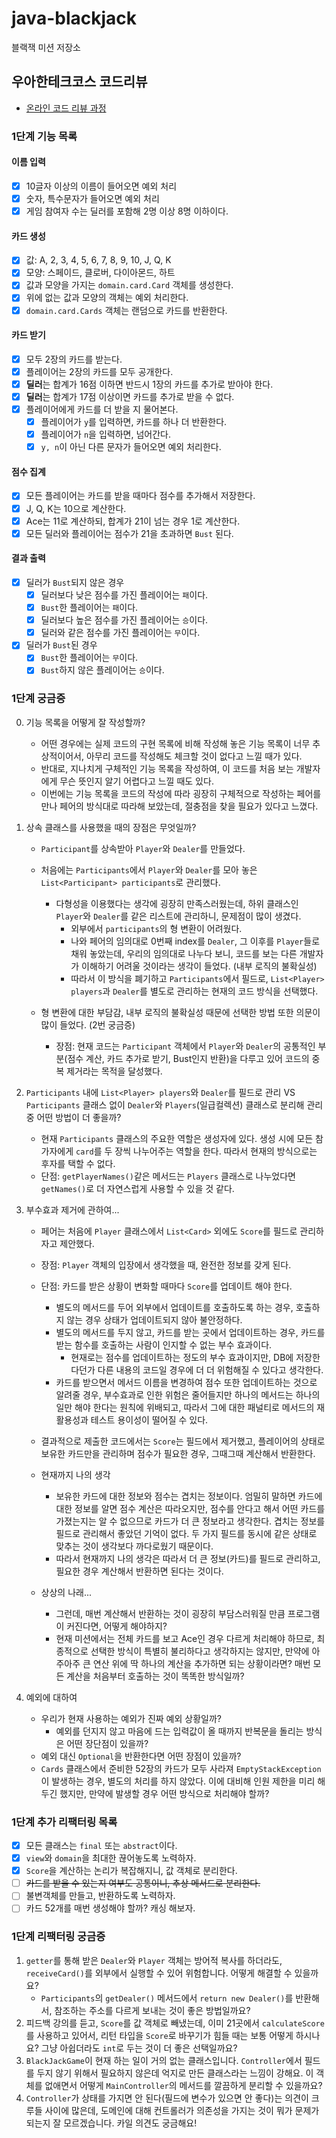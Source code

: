 # java-blackjack

블랙잭 미션 저장소

## 우아한테크코스 코드리뷰

- [온라인 코드 리뷰 과정](https://github.com/woowacourse/woowacourse-docs/blob/master/maincourse/README.md)

### 1단계 기능 목록

#### 이름 입력

- [x] 10글자 이상의 이름이 들어오면 예외 처리
- [x] 숫자, 특수문자가 들어오면 예외 처리
- [x] 게임 참여자 수는 딜러를 포함해 2명 이상 8명 이하이다.

#### 카드 생성

- [x] 값: A, 2, 3, 4, 5, 6, 7, 8, 9, 10, J, Q, K
- [x] 모양: 스페이드, 클로버, 다이아몬드, 하트
- [x] 값과 모양을 가지는 `domain.card.Card` 객체를 생성한다.
- [x] 위에 없는 값과 모양의 객체는 예외 처리한다.
- [x] `domain.card.Cards` 객체는 랜덤으로 카드를 반환한다.

#### 카드 받기

- [x] 모두 2장의 카드를 받는다.
- [x] 플레이어는 2장의 카드를 모두 공개한다.
- [x] **딜러**는 합계가 16점 이하면 반드시 1장의 카드를 추가로 받아야 한다.
- [x] **딜러**는 합계가 17점 이상이면 카드를 추가로 받을 수 없다.
- [x] 플레이어에게 카드를 더 받을 지 물어본다.
    - [x] 플레이어가 `y`를 입력하면, 카드를 하나 더 반환한다.
    - [x] 플레이어가 `n`을 입력하면, 넘어간다.
    - [x] `y, n`이 아닌 다른 문자가 들어오면 예외 처리한다.

#### 점수 집계

- [x] 모든 플레이어는 카드를 받을 때마다 점수를 추가해서 저장한다.
- [x] J, Q, K는 10으로 계산한다.
- [x] Ace는 11로 계산하되, 합계가 21이 넘는 경우 1로 계산한다.
- [x] 모든 딜러와 플레이어는 점수가 21을 초과하면 `Bust` 된다.

#### 결과 출력

- [x] 딜러가 `Bust`되지 않은 경우
    - [x] 딜러보다 낮은 점수를 가진 플레이어는 `패`이다.
    - [x] `Bust`한 플레이어는 `패`이다.
    - [x] 딜러보다 높은 점수를 가진 플레이어는 `승`이다.
    - [x] 딜러와 같은 점수를 가진 플레이어는 `무`이다.
- [x] 딜러가 `Bust`된 경우
    - [x] `Bust`한 플레이어는 `무`이다.
    - [x] `Bust`하지 않은 플레이어는 `승`이다.

### 1단계 궁금증

0. 기능 목록을 어떻게 잘 작성할까?
    - 어떤 경우에는 실제 코드의 구현 목록에 비해 작성해 놓은 기능 목록이 너무 추상적이어서, 아무리 코드를 작성해도 체크할 것이 없다고 느낄 때가 있다.
    - 반대로, 지나치게 구체적인 기능 목록을 작성하여, 이 코드를 처음 보는 개발자에게 무슨 뜻인지 알기 어렵다고 느낄 때도 있다.
    - 이번에는 기능 목록을 코드의 작성에 따라 굉장히 구체적으로 작성하는 페어를 만나 페어의 방식대로 따라해 보았는데, 절충점을 찾을 필요가 있다고 느꼈다.

1. 상속 클래스를 사용했을 때의 장점은 무엇일까?
    - `Participant`를 상속받아 `Player`와 `Dealer`를 만들었다.
    - 처음에는 `Participants`에서 `Player`와 `Dealer`를 모아 놓은 `List<Participant> participants`로 관리했다.
        - 다형성을 이용했다는 생각에 굉장히 만족스러웠는데, 하위 클래스인 `Player`와 `Dealer`를 같은 리스트에 관리하니, 문제점이 많이 생겼다.
            - 외부에서 `participants`의 형 변환이 어려웠다.
            - 나와 페어의 임의대로 0번째 index를 `Dealer`, 그 이후를 `Player`들로 채워 놓았는데, 우리의 임의대로 나누다 보니, 코드를 보는 다른 개발자가 이해하기 어려울 것이라는
              생각이 들었다. (내부 로직의 불확실성)
            - 따라서 이 방식을 폐기하고 `Participants`에서 필드로, `List<Player> players`과 `Dealer`를 별도로 관리하는 현재의 코드 방식을 선택했다.

    - 형 변환에 대한 부담감, 내부 로직의 불확실성 때문에 선택한 방법 또한 의문이 많이 들었다. (2번 궁금증)
        - 장점: 현재 코드는 `Participant` 객체에서 `Player`와 `Dealer`의 공통적인 부분(점수 계산, 카드 추가로 받기, Bust인지 반환)을 다루고 있어 코드의 중복 제거라는 목적을
          달성했다.


2. `Participants` 내에 `List<Player> players`와 `Dealer`를 필드로 관리 VS `Participants` 클래스 없이 `Dealer`와 `Players`(일급컬렉션) 클래스로
   분리해 관리 중 어떤 방법이 더 좋을까?
    - 현재 `Participants` 클래스의 주요한 역할은 생성자에 있다. 생성 시에 모든 참가자에게 `card`를 두 장씩 나누어주는 역할을 한다. 따라서 현재의 방식으로는 후자를 택할 수 없다.
    - 단점: `getPlayerNames()`같은 메서드는 `Players` 클래스로 나누었다면 `getNames()`로 더 자연스럽게 사용할 수 있을 것 같다.

3. 부수효과 제거에 관하여...
    - 페어는 처음에 `Player` 클래스에서 `List<Card>` 외에도 `Score`를 필드로 관리하자고 제안했다.
    - 장점: `Player` 객체의 입장에서 생각했을 때, 완전한 정보를 갖게 된다.
    - 단점: 카드를 받은 상황이 변화할 때마다 `Score`를 업데이트 해야 한다.
        - 별도의 메서드를 두어 외부에서 업데이트를 호출하도록 하는 경우, 호출하지 않는 경우 상태가 업데이트되지 않아 불안정하다.
        - 별도의 메서드를 두지 않고, 카드를 받는 곳에서 업데이트하는 경우, 카드를 받는 함수를 호출하는 사람이 인지할 수 없는 부수 효과이다.
            - 현재로는 점수를 업데이트하는 정도의 부수 효과이지만, DB에 저장한다던가 다른 내용의 코드일 경우에 더 더 위험해질 수 있다고 생각한다.
        - 카드를 받으면서 메서드 이름을 변경하여 점수 또한 업데이트하는 것으로 알려줄 경우, 부수효과로 인한 위험은 줄어들지만 하나의 메서드는 하나의 일만 해야 한다는 원칙에 위배되고, 따라서 그에 대한
          패널티로 메서드의 재활용성과 테스트 용이성이 떨어질 수 있다.
    - 결과적으로 제출한 코드에서는 `Score`는 필드에서 제거했고, 플레이어의 상태로 보유한 카드만을 관리하며 점수가 필요한 경우, 그때그때 계산해서 반환한다.
    - 현재까지 나의 생각
        - 보유한 카드에 대한 정보와 점수는 겹치는 정보이다. 엄밀히 말하면 카드에 대한 정보를 알면 점수 계산은 따라오지만, 점수를 안다고 해서 어떤 카드를 가졌는지는 알 수 없으므로 카드가 더 큰 정보라고
          생각한다. 겹치는 정보를 필드로 관리해서 좋았던 기억이 없다. 두 가지 필드를 동시에 같은 상태로 맞추는 것이 생각보다 까다로웠기 때문이다.
        - 따라서 현재까지 나의 생각은 따라서 더 큰 정보(카드)를 필드로 관리하고, 필요한 경우 계산해서 반환하면 된다는 것이다.

    - 상상의 나래...
        - 그런데, 매번 계산해서 반환하는 것이 굉장히 부담스러워질 만큼 프로그램이 커진다면, 어떻게 해야하지?
        - 현재 미션에서는 전체 카드를 보고 Ace인 경우 다르게 처리해야 하므로, 최종적으로 선택한 방식이 특별히 불리하다고 생각하지는 않지만, 만약에 아주아주 큰 연산 위에 딱 하나의 계산을 추가하면 되는
          상황이라면? 매번 모든 계산을 처음부터 호출하는 것이 똑똑한 방식일까?

4. 예외에 대하여
    - 우리가 현재 사용하는 예외가 진짜 예외 상황일까?
        - 예외를 던지지 않고 마음에 드는 입력값이 올 때까지 반복문을 돌리는 방식은 어떤 장단점이 있을까?
    - 예외 대신 `Optional`을 반환한다면 어떤 장점이 있을까?
    - `Cards` 클래스에서 준비한 52장의 카드가 모두 사라져 `EmptyStackException`이 발생하는 경우, 별도의 처리를 하지 않았다. 이에 대비해 인원 제한을 미리 해 두긴 했지만, 만약에
      발생할 경우 어떤 방식으로 처리해야 할까?

### 1단계 추가 리팩터링 목록

- [x] 모든 클래스는 `final` 또는 `abstract`이다.
- [x] `view`와 `domain`을 최대한 끊어놓도록 노력하자.
- [x] `Score`을 계산하는 논리가 복잡해지니, 값 객체로 분리한다.
- [ ] ~~카드를 받을 수 있는지 여부도 공통이니, 추상 메서드로 분리한다.~~
- [ ] 불변객체를 만들고, 반환하도록 노력하자.
- [ ] 카드 52개를 매번 생성해야 할까? 캐싱 해보자.

### 1단계 리팩터링 궁금증

1. `getter`를 통해 받은 `Dealer`와 `Player` 객체는 방어적 복사를 하더라도, `receiveCard()`를 외부에서 실행할 수 있어 위험합니다. 어떻게 해결할 수 있을까요?
    - `Participants`의 `getDealer()` 메서드에서 `return new Dealer()`를 반환해서, 참조하는 주소를 다르게 보내는 것이 좋은 방법일까요?
2. 피드백 강의를 듣고, `Score`를 값 객체로 빼냈는데, 이미 21곳에서 `calculateScore`를 사용하고 있어서, 리턴 타입을 `Score`로 바꾸기가 힘들 때는 보통 어떻게 하시나요? 그냥
   아쉽더라도 `int`로 두는 것이 더 좋은 선택일까요?
3. `BlackJackGame`이 현재 하는 일이 거의 없는 클래스입니다. `Controller`에서 필드를 두지 않기 위해서 필요하지 않은데 억지로 만든 클래스라는 느낌이 강해요. 이 객체를 없애면서
   어떻게 `MainController`의 메서드를 깔끔하게 분리할 수 있을까요?
4. `Controller`가 상태를 가지면 안 된다(필드에 변수가 있으면 안 좋다)는 의견이 크루들 사이에 많은데, 도메인에 대해 컨트롤러가 의존성을 가지는 것이 뭐가 문제가 되는지 잘 모르겠습니다. 카일 의견도
   궁금해요! 

